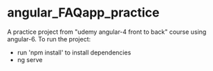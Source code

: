 # angular_FAQapp_practice
A practice project from "udemy angular-4 front to back" course using angular-6.
To run the project:
- run 'npm install' to install dependencies 
- ng serve

